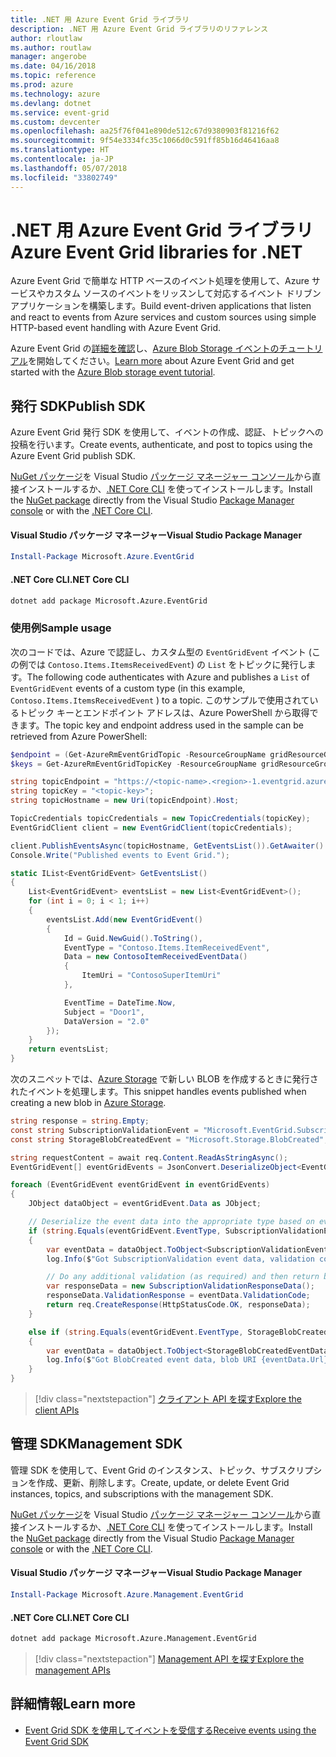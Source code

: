 ```yaml
---
title: .NET 用 Azure Event Grid ライブラリ
description: .NET 用 Azure Event Grid ライブラリのリファレンス
author: rloutlaw
ms.author: routlaw
manager: angerobe
ms.date: 04/16/2018
ms.topic: reference
ms.prod: azure
ms.technology: azure
ms.devlang: dotnet
ms.service: event-grid
ms.custom: devcenter
ms.openlocfilehash: aa25f76f041e890de512c67d9380903f81216f62
ms.sourcegitcommit: 9f54e3334fc35c1066d0c591ff85b16d46416aa8
ms.translationtype: HT
ms.contentlocale: ja-JP
ms.lasthandoff: 05/07/2018
ms.locfileid: "33802749"
---
```

# <a name="azure-event-grid-libraries-for-net"></a><span data-ttu-id="38c41-103">.NET 用 Azure Event Grid ライブラリ</span><span class="sxs-lookup"><span data-stu-id="38c41-103">Azure Event Grid libraries for .NET</span></span>

<span data-ttu-id="38c41-104">Azure Event Grid で簡単な HTTP ベースのイベント処理を使用して、Azure サービスやカスタム ソースのイベントをリッスンして対応するイベント ドリブン アプリケーションを構築します。</span><span class="sxs-lookup"><span data-stu-id="38c41-104">Build event-driven applications that listen and react to events from Azure services and custom sources using simple HTTP-based event handling with Azure Event Grid.</span></span>

<span data-ttu-id="38c41-105">Azure Event Grid の[詳細を確認](/azure/event-grid/overview)し、[Azure Blob Storage イベントのチュートリアル](/azure/storage/blobs/storage-blob-event-quickstart-powershell)を開始してください。</span><span class="sxs-lookup"><span data-stu-id="38c41-105">[Learn more](/azure/event-grid/overview) about Azure Event Grid and get started with the [Azure Blob storage event tutorial](/azure/storage/blobs/storage-blob-event-quickstart-powershell).</span></span> 

## <a name="publish-sdk"></a><span data-ttu-id="38c41-106">発行 SDK</span><span class="sxs-lookup"><span data-stu-id="38c41-106">Publish SDK</span></span>

<span data-ttu-id="38c41-107">Azure Event Grid 発行 SDK を使用して、イベントの作成、認証、トピックへの投稿を行います。</span><span class="sxs-lookup"><span data-stu-id="38c41-107">Create events, authenticate, and post to topics using the Azure Event Grid publish SDK.</span></span>

<span data-ttu-id="38c41-108">[NuGet パッケージ](https://www.nuget.org/packages/Microsoft.Azure.Management.Network.Fluent)を Visual Studio [パッケージ マネージャー コンソール][PackageManager]から直接インストールするか、[.NET Core CLI][DotNetCLI] を使ってインストールします。</span><span class="sxs-lookup"><span data-stu-id="38c41-108">Install the [NuGet package](https://www.nuget.org/packages/Microsoft.Azure.Management.Network.Fluent) directly from the Visual Studio [Package Manager console][PackageManager] or with the [.NET Core CLI][DotNetCLI].</span></span>

#### <a name="visual-studio-package-manager"></a><span data-ttu-id="38c41-109">Visual Studio パッケージ マネージャー</span><span class="sxs-lookup"><span data-stu-id="38c41-109">Visual Studio Package Manager</span></span>

```powershell
Install-Package Microsoft.Azure.EventGrid
```

#### <a name="net-core-cli"></a><span data-ttu-id="38c41-110">.NET Core CLI</span><span class="sxs-lookup"><span data-stu-id="38c41-110">.NET Core CLI</span></span>

```bash
dotnet add package Microsoft.Azure.EventGrid 
```

### <a name="sample-usage"></a><span data-ttu-id="38c41-111">使用例</span><span class="sxs-lookup"><span data-stu-id="38c41-111">Sample usage</span></span>

<span data-ttu-id="38c41-112">次のコードでは、Azure で認証し、カスタム型の `EventGridEvent` イベント (この例では `Contoso.Items.ItemsReceivedEvent`) の `List` をトピックに発行します。</span><span class="sxs-lookup"><span data-stu-id="38c41-112">The following code authenticates with Azure and publishes a `List` of  `EventGridEvent` events of a custom type (in this example, `Contoso.Items.ItemsReceivedEvent` ) to a topic.</span></span> <span data-ttu-id="38c41-113">このサンプルで使用されているトピック キーとエンドポイント アドレスは、Azure PowerShell から取得できます。</span><span class="sxs-lookup"><span data-stu-id="38c41-113">The topic key and endpoint address used in the sample can be retrieved from Azure PowerShell:</span></span>

```powershell
$endpoint = (Get-AzureRmEventGridTopic -ResourceGroupName gridResourceGroup -Name <topic-name>).Endpoint
$keys = Get-AzureRmEventGridTopicKey -ResourceGroupName gridResourceGroup -Name <topic-name>
```

```csharp
string topicEndpoint = "https://<topic-name>.<region>-1.eventgrid.azure.net/api/events";
string topicKey = "<topic-key>";
string topicHostname = new Uri(topicEndpoint).Host;

TopicCredentials topicCredentials = new TopicCredentials(topicKey);
EventGridClient client = new EventGridClient(topicCredentials);

client.PublishEventsAsync(topicHostname, GetEventsList()).GetAwaiter().GetResult();
Console.Write("Published events to Event Grid.");

static IList<EventGridEvent> GetEventsList()
{
    List<EventGridEvent> eventsList = new List<EventGridEvent>();
    for (int i = 0; i < 1; i++)
    {
        eventsList.Add(new EventGridEvent()
        {
            Id = Guid.NewGuid().ToString(),
            EventType = "Contoso.Items.ItemReceivedEvent",
            Data = new ContosoItemReceivedEventData()
            {
                ItemUri = "ContosoSuperItemUri"
            },

            EventTime = DateTime.Now,
            Subject = "Door1",
            DataVersion = "2.0"
        });
    }
    return eventsList;
}
```

<span data-ttu-id="38c41-114">次のスニペットでは、[Azure Storage](/azure/storage/blobs/storage-blob-event-overview) で新しい BLOB を作成するときに発行されたイベントを処理します。</span><span class="sxs-lookup"><span data-stu-id="38c41-114">This snippet handles events published when creating a new blob in [Azure Storage](/azure/storage/blobs/storage-blob-event-overview).</span></span>

```csharp
string response = string.Empty;
const string SubscriptionValidationEvent = "Microsoft.EventGrid.SubscriptionValidationEvent";
const string StorageBlobCreatedEvent = "Microsoft.Storage.BlobCreated";

string requestContent = await req.Content.ReadAsStringAsync();
EventGridEvent[] eventGridEvents = JsonConvert.DeserializeObject<EventGridEvent[]>(requestContent);

foreach (EventGridEvent eventGridEvent in eventGridEvents)
{
    JObject dataObject = eventGridEvent.Data as JObject;

    // Deserialize the event data into the appropriate type based on event type 
    if (string.Equals(eventGridEvent.EventType, SubscriptionValidationEvent, StringComparison.OrdinalIgnoreCase))
    {
        var eventData = dataObject.ToObject<SubscriptionValidationEventData>();
        log.Info($"Got SubscriptionValidation event data, validation code: {eventData.ValidationCode}, topic: {eventGridEvent.Topic}");

        // Do any additional validation (as required) and then return back the below response
        var responseData = new SubscriptionValidationResponseData();
        responseData.ValidationResponse = eventData.ValidationCode;
        return req.CreateResponse(HttpStatusCode.OK, responseData);
    }

    else if (string.Equals(eventGridEvent.EventType, StorageBlobCreatedEvent, StringComparison.OrdinalIgnoreCase))
    {
        var eventData = dataObject.ToObject<StorageBlobCreatedEventData>();
        log.Info($"Got BlobCreated event data, blob URI {eventData.Url}");
    }
}
```

> [!div class="nextstepaction"]
> [<span data-ttu-id="38c41-115">クライアント API を探す</span><span class="sxs-lookup"><span data-stu-id="38c41-115">Explore the client APIs</span></span>](/dotnet/api/overview/azure/eventgrid/client)

## <a name="management-sdk"></a><span data-ttu-id="38c41-116">管理 SDK</span><span class="sxs-lookup"><span data-stu-id="38c41-116">Management SDK</span></span>

<span data-ttu-id="38c41-117">管理 SDK を使用して、Event Grid のインスタンス、トピック、サブスクリプションを作成、更新、削除します。</span><span class="sxs-lookup"><span data-stu-id="38c41-117">Create, update, or delete Event Grid instances, topics, and subscriptions with the management SDK.</span></span>

<span data-ttu-id="38c41-118">[NuGet パッケージ](https://www.nuget.org/packages/Microsoft.Azure.Management.Network.Fluent)を Visual Studio [パッケージ マネージャー コンソール][PackageManager]から直接インストールするか、[.NET Core CLI][DotNetCLI] を使ってインストールします。</span><span class="sxs-lookup"><span data-stu-id="38c41-118">Install the [NuGet package](https://www.nuget.org/packages/Microsoft.Azure.Management.Network.Fluent) directly from the Visual Studio [Package Manager console][PackageManager] or with the [.NET Core CLI][DotNetCLI].</span></span>


#### <a name="visual-studio-package-manager"></a><span data-ttu-id="38c41-119">Visual Studio パッケージ マネージャー</span><span class="sxs-lookup"><span data-stu-id="38c41-119">Visual Studio Package Manager</span></span>

```powershell
Install-Package Microsoft.Azure.Management.EventGrid
```

#### <a name="net-core-cli"></a><span data-ttu-id="38c41-120">.NET Core CLI</span><span class="sxs-lookup"><span data-stu-id="38c41-120">.NET Core CLI</span></span>

```bash
dotnet add package Microsoft.Azure.Management.EventGrid
```

> [!div class="nextstepaction"]
> [<span data-ttu-id="38c41-121">Management API を探す</span><span class="sxs-lookup"><span data-stu-id="38c41-121">Explore the management APIs</span></span>](/dotnet/api/overview/azure/eventgrid/management)

## <a name="learn-more"></a><span data-ttu-id="38c41-122">詳細情報</span><span class="sxs-lookup"><span data-stu-id="38c41-122">Learn more</span></span>

- [<span data-ttu-id="38c41-123">Event Grid SDK を使用してイベントを受信する</span><span class="sxs-lookup"><span data-stu-id="38c41-123">Receive events using the Event Grid SDK</span></span>](/azure/event-grid/receive-events)

[PackageManager]: https://docs.microsoft.com/nuget/tools/package-manager-console
[DotNetCLI]: https://docs.microsoft.com/dotnet/core/tools/dotnet-add-package
